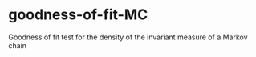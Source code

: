 # goodness-of-fit-MC
Goodness of fit test for the density of the invariant measure of a Markov chain
